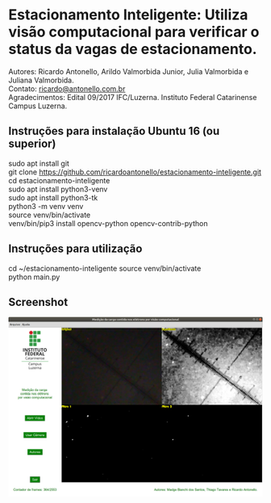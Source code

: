 # Estacionamento Inteligente: Utiliza visão computacional para verificar o status da vagas de estacionamento.
  
Autores: Ricardo Antonello, Arildo Valmorbida Junior, Julia Valmorbida e Juliana Valmorbida.  
Contato: ricardo@antonello.com.br  
Agradecimentos: Edital 09/2017 IFC/Luzerna. Instituto Federal Catarinense Campus Luzerna.  

## Instruções para instalação Ubuntu 16 (ou superior)  
sudo apt install git  
git clone https://github.com/ricardoantonello/estacionamento-inteligente.git  
cd estacionamento-inteligente  
sudo apt install python3-venv  
sudo apt install python3-tk  
python3 -m venv venv   
source venv/bin/activate  
venv/bin/pip3 install opencv-python opencv-contrib-python 

## Instruções para utilização  
cd ~/estacionamento-inteligente
source venv/bin/activate  
python main.py    

## Screenshot  
![alt text](https://github.com/ricardoantonello/eletron/blob/master/Screenshot%20from%202019-05-13%2014-27-25.png)  




